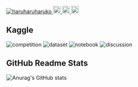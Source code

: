 <p align="left"> 
  
  
  <a href="https://github.com/haruharuharuko/haruharuharuko/">
    <img src="https://komarev.com/ghpvc/?username=haruharuharuko" alt="haruharuharuko" />
  </a>
  
    
  <a href="https://www.kaggle.com/satoshissss">
    <img height="20" src="https://road-to-kaggle-grandmaster.vercel.app/api/simple/satoshissss" />
  </a>
  
  <a href="http://twitter.com/__SatoshiSsSs__">
    <img height="20" src="https://img.shields.io/twitter/follow/__SatoshiSsSs__?label=Twitter&logo=twitter&style=flat" />
  </a>
  
  <a href="https://github.com/haruharuharuko">
    <img height="20" src="https://img.shields.io/github/followers/haruharuharuko?label=follow&logo=github&style=flat" />
  </a>


</p>

## Kaggle

![competition](https://road-to-kaggle-grandmaster.vercel.app/api/badges/satoshissss/competition)
![dataset](https://road-to-kaggle-grandmaster.vercel.app/api/badges/satoshissss/dataset)
![notebook](https://road-to-kaggle-grandmaster.vercel.app/api/badges/satoshissss/notebook)
![discussion](https://road-to-kaggle-grandmaster.vercel.app/api/badges/satoshissss/discussion)


## GitHub Readme Stats
![Anurag's GitHub stats](https://github-readme-stats.vercel.app/api?username=haruharuharuko&theme=algolia&show_icons=true)
